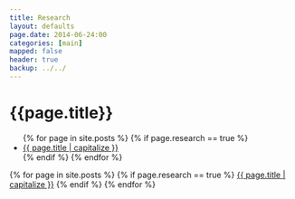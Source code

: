 ```yaml
---
title: Research 
layout: defaults
page.date: 2014-06-24:00
categories: [main]
mapped: false
header: true
backup: ../../
---
```


# {{page.title}} 
<ul class="fa-ul">
{% for page in site.posts %}
{% if page.research == true %}
<li><i class="fa-li fa fa-arrow-right"></i><a class="major" href="{{ page.url }}">{{ page.title | capitalize }}</a> </li>
{% endif %} 
{% endfor %}
</ul>

{% for page in site.posts %}
{% if page.research == true %}
<i class="fa fa-arrow-right"></i><a class="major" href="{{ page.url }}">{{ page.title | capitalize }}</a> </li>
{% endif %} 
{% endfor %}

